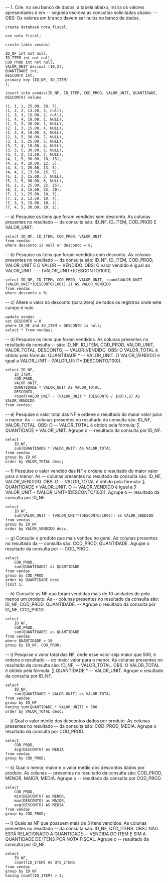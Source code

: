-- 1. Crie, no seu banco de dados, a tabela abaixo, insira os valores apresentados e em
-- seguida escreva as consultas solicitadas abaixo.
-- OBS: Os valores em branco devem ser nulos no banco de dados.

    create database nota_fiscal;

    use nota_fiscal;

    create table vendas(

	ID_NF int not null, 
    ID_ITEM int not null,
    COD_PROD int not null,
    VALOR_UNIT decimal (10,2),
    QUANTIDADE int,
    DESCONTO int,
    primary key (ID_NF, ID_ITEM)
    );
    
    insert into vendas(ID_NF, ID_ITEM, COD_PROD, VALOR_UNIT, QUANTIDADE, DESCONTO) values

    (1, 1, 1, 25.00, 10, 5),
    (1, 2, 2, 13.50, 3, null),
    (1, 3, 3, 15.00, 2, null),
    (1, 4, 4, 10.00, 1, NULL),
    (1, 5, 5, 30.00, 1, NULL),
    (2, 1, 3, 15.00, 4, NULL),
    (2, 2, 4, 10.00, 5, NULL),
    (2, 3, 5, 30.00, 7, NULL),
    (3, 1, 1, 25.00, 5, NULL),
    (3, 2, 4, 10.00, 4, NULL),
    (3, 3, 5, 30.00, 5, NULL),
    (3, 4, 2, 13.50, 7, NULL),
    (4, 1, 5, 30.00, 10, 15),
    (4, 2, 4, 10.00, 12, 5),
    (4, 3, 1, 25.00, 13, 5),
    (4, 4, 2, 13.50, 15, 5),
    (5, 1, 3, 15.00, 3, NULL),
    (5, 2, 5, 30.00, 6, NULL),
    (6, 1, 1, 25.00, 22, 15),
    (6, 2, 3, 15.00, 25, 20),
    (7, 1, 1, 25.00, 10, 3),
    (7, 2, 2, 13.50, 10, 4),
    (7, 3, 3, 15.00, 10, 4),
    (7, 4, 5, 30.00, 10, 1);

-- a) Pesquise os itens que foram vendidos sem desconto. As colunas presentes no resultado
-- da consulta são: ID_NF, ID_ITEM, COD_PROD E VALOR_UNIT.

    select ID_NF, ID_ITEM, COD_PROD, VALOR_UNIT
    from vendas
    where desconto is null or desconto = 0;

-- b) Pesquise os itens que foram vendidos com desconto. As colunas presentes no resultado
-- da consulta são: ID_NF, ID_ITEM, COD_PROD, VALOR_UNIT E O VALOR
-- VENDIDO. OBS: O valor vendido é igual ao VALOR_UNIT -
-- (VALOR_UNIT*(DESCONTO/100)).

    select ID_NF, ID_ITEM, COD_PROD, VALOR_UNIT, round(VALOR_UNIT - (VALOR_UNIT*(DESCONTO/100)),2) AS VALOR_VENDIDO
    from vendas
    where desconto > 0;

-- c) Altere o valor do desconto (para zero) de todos os registros onde este campo é nulo.

    update vendas
    set DESCONTO = 0
    where ID_NF and ID_ITEM = DESCONTO is null;
    select * from vendas;

-- d) Pesquise os itens que foram vendidos. As colunas presentes no resultado da consulta
-- são: ID_NF, ID_ITEM, COD_PROD, VALOR_UNIT, VALOR_TOTAL, DESCONTO,
-- VALOR_VENDIDO. OBS: O VALOR_TOTAL é obtido pela fórmula: QUANTIDADE *
-- VALOR_UNIT. O VALOR_VENDIDO é igual a VALOR_UNIT - (VALOR_UNIT*(DESCONTO/100)).

    select ID_NF, 
        ID_ITEM, 
        COD_PROD, 
        VALOR_UNIT, 
        QUANTIDADE * VALOR_UNIT AS VALOR_TOTAL,
        DESCONTO,
        round(VALOR_UNIT - (VALOR_UNIT * (DESCONTO / 100)),2) AS VALOR_VENDIDO
    from vendas;
    
-- e) Pesquise o valor total das NF e ordene o resultado do maior valor para o menor. As
-- colunas presentes no resultado da consulta são: ID_NF, VALOR_TOTAL. OBS: O
-- VALOR_TOTAL é obtido pela fórmula: ∑ QUANTIDADE * VALOR_UNIT. Agrupe o
-- resultado da consulta por ID_NF.

    select
        ID_NF,
        sum(QUANTIDADE * VALOR_UNIT) AS VALOR_TOTAL
    from vendas
    group by ID_NF
    order by VALOR_TOTAL desc;
    
-- f) Pesquise o valor vendido das NF e ordene o resultado do maior valor para o menor. As
-- colunas presentes no resultado da consulta são: ID_NF, VALOR_VENDIDO. OBS: O
-- VALOR_TOTAL é obtido pela fórmula: ∑ QUANTIDADE * VALOR_UNIT. O
-- VALOR_VENDIDO é igual a ∑ VALOR_UNIT - (VALOR_UNIT*(DESCONTO/100)). Agrupe o
-- resultado da consulta por ID_NF.
 
    select
        ID_NF,
        sum(VALOR_UNIT - (VALOR_UNIT*(DESCONTO/100))) as VALOR_VENDIDO
    from vendas
    group by ID_NF
    order by VALOR_VENDIDO desc;

-- g) Consulte o produto que mais vendeu no geral. As colunas presentes no resultado da
-- consulta são: COD_PROD, QUANTIDADE. Agrupe o resultado da consulta por
-- COD_PROD.

    select 
        COD_PROD, 
        sum(QUANTIDADE) as QUANTIDADE
    from vendas
    group by COD_PROD
    order by QUANTIDADE desc
    limit 1;

-- h) Consulte as NF que foram vendidas mais de 10 unidades de pelo menos um produto. As
-- colunas presentes no resultado da consulta são: ID_NF, COD_PROD, QUANTIDADE.
-- Agrupe o resultado da consulta por ID_NF, COD_PROD.

    select 
        ID_NF, 
        COD_PROD, 
        sum(QUANTIDADE) as QUANTIDADE
    from vendas
    where QUANTIDADE > 10
    group by ID_NF, COD_PROD;

-- i) Pesquise o valor total das NF, onde esse valor seja maior que 500, e ordene o resultado
-- do maior valor para o menor. As colunas presentes no resultado da consulta são: ID_NF,
-- VALOR_TOTAL. OBS: O VALOR_TOTAL é obtido pela fórmula: ∑ QUANTIDADE *
-- VALOR_UNIT. Agrupe o resultado da consulta por ID_NF.

    select
        ID_NF,
        sum(QUANTIDADE * VALOR_UNIT) as VALOR_TOTAL
    from vendas
    group by ID_NF
    having sum(QUANTIDADE * VALOR_UNIT) > 500
    order by VALOR_TOTAL desc;

-- j) Qual o valor médio dos descontos dados por produto. As colunas presentes no resultado
-- da consulta são: COD_PROD, MEDIA. Agrupe o resultado da consulta por COD_PROD.

    select 
        COD_PROD,
        avg(DESCONTO) as MEDIA
    from vendas
    group by COD_PROD;

-- k) Qual o menor, maior e o valor médio dos descontos dados por produto. As colunas
-- presentes no resultado da consulta são: COD_PROD, MENOR, MAIOR, MEDIA. Agrupe o
-- resultado da consulta por COD_PROD.

    select 
        COD_PROD,
        min(DESCONTO) as MENOR,
        max(DESCONTO) as MAIOR,
        avg(DESCONTO) AS MEDIA
    from vendas
    group by COD_PROD;

-- l) Quais as NF que possuem mais de 3 itens vendidos. As colunas presentes no resultado
-- da consulta são: ID_NF, QTD_ITENS. OBS:: NÃO ESTÁ RELACIONADO A QUANTIDADE
-- VENDIDA DO ITEM E SIM A QUANTIDADE DE ITENS POR NOTA FISCAL. Agrupe o
-- resultado da consulta por ID_NF.

    select
        ID_NF,
        count(ID_ITEM) AS QTS_ITENS
    from vendas
    group by ID_NF
    having count(ID_ITEM) > 3;
